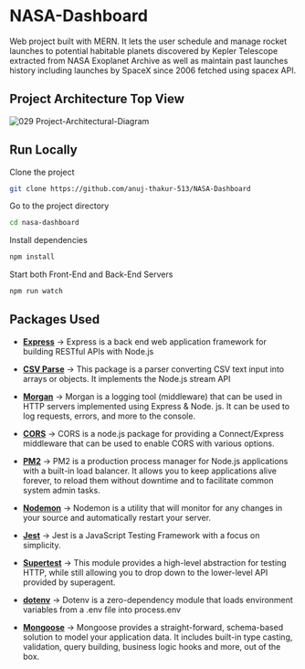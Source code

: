 # NASA-Dashboard

Web project built with MERN. It lets the user schedule and manage rocket launches to potential habitable planets discovered by Kepler Telescope extracted from NASA Exoplanet Archive as well as maintain past launches history including launches by SpaceX since 2006 fetched using spacex API.

## Project Architecture Top View
![029 Project-Architectural-Diagram](https://github.com/anuj-thakur-513/NASA-Dashboard/assets/82753410/a21111b0-e4f7-40b6-b4d5-5a4552b8d03d)

## Run Locally

Clone the project

```bash
git clone https://github.com/anuj-thakur-513/NASA-Dashboard
```

Go to the project directory

```bash
cd nasa-dashboard
```

Install dependencies

```bash
npm install
```

Start both Front-End and Back-End Servers

```bash
npm run watch
```

## Packages Used

* [**Express**](https://expressjs.com/) -> Express is a back end web application framework for building RESTful APIs with Node.js

* [**CSV Parse**](https://www.npmjs.com/package/csv-parse) -> This package is a parser converting CSV text input into arrays or objects. It implements the Node.js stream API

* [**Morgan**](https://github.com/expressjs/morgan#readme) -> Morgan is a logging tool (middleware) that can be used in HTTP servers implemented using Express & Node. js. It can be used to log requests, errors, and more to the console.

* [**CORS**](https://github.com/expressjs/cors#readme) -> CORS is a node.js package for providing a Connect/Express middleware that can be used to enable CORS with various options.

* [**PM2**](https://pm2.keymetrics.io/docs/usage/quick-start/) -> PM2 is a production process manager for Node.js applications with a built-in load balancer. It allows you to keep applications alive forever, to reload them without downtime and to facilitate common system admin tasks.

* [**Nodemon**](https://www.npmjs.com/package/nodemon) -> Nodemon is a utility that will monitor for any changes in your source and automatically restart your server.

* [**Jest**](https://jestjs.io/docs/getting-started) -> Jest is a JavaScript Testing Framework with a focus on simplicity.

* [**Supertest**](https://github.com/ladjs/supertest#readme) -> This module provides a high-level abstraction for testing HTTP, while still allowing you to drop down to the lower-level API provided by superagent.

* [**dotenv**](https://github.com/motdotla/dotenv#readme) -> Dotenv is a zero-dependency module that loads environment variables from a .env file into process.env

* [**Mongoose**](https://mongoosejs.com/docs/guide.html) -> Mongoose provides a straight-forward, schema-based solution to model your application data. It includes built-in type casting, validation, query building, business logic hooks and more, out of the box.
